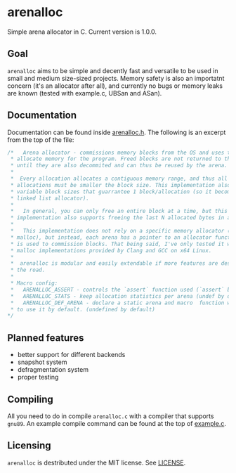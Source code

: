 # arenalloc
Simple arena allocator in C. Current version is 1.0.0.

## Goal
`arenalloc` aims to be simple and decently fast and versatile to be used in small and medium size-sized projects. Memory safety is also an importatnt concern (it's an allocator after all), and currently no bugs or memory leaks are known (tested with example.c, UBSan and ASan).

## Documentation
Documentation can be found inside [arenalloc.h](./arenalloc.h). The following is an excerpt from the top of the file:
```c
/*   Arena allocator - commissions memory blocks from the OS and uses them to
 * allocate memory for the program. Freed blocks are not returned to the OS
 * until they are also decommited and can thus be reused by the arena.
 *
 *  Every allocation allocates a contiguous memory range, and thus all
 * allocations must be smaller the block size. This implementation also supports
 * variable block sizes that guarrantee 1 block/allocation (so it becomes a
 * linked list allocator).
 *
 *   In general, you can only free an entire block at a time, but this
 * implementation also supports freeing the last N allocated bytes in an arena.
 *
 *   This implementation does not rely on a specific memory allocator (such as
 * malloc), but instead, each arena has a pointer to an allocator function which
 * is used to commission blocks. That being said, I've only tested it with the
 * malloc implementations provided by Clang and GCC on x64 Linux.
 *
 *  arenalloc is modular and easily extendable if more features are desired down
 * the road.
 *
 * Macro config:
 *	 ARENALLOC_ASSERT - controls the `assert` function used (`assert` by def)
 *	 ARENALLOC_STATS - keep allocation statistics per arena (undef by default)
 *	 ARENALLOC_DEF_ARENA - declare a static arena and macro  function wrappers
 * to use it by default. (undefined by default)
*/
```

## Planned features
- better support for different backends
- snapshot system
- defragmentation system
- proper testing

## Compiling
All you need to do in compile `arenalloc.c` with a compiler that supports `gnu89`.
An example compile command can be found at the top of [example.c](./example.c).

## Licensing
`arenalloc` is destributed under the MIT license. See [LICENSE](./LICENSE).
